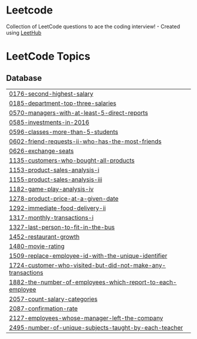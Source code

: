# Leetcode
Collection of LeetCode questions to ace the coding interview! - Created using [LeetHub](https://github.com/QasimWani/LeetHub)

<!---LeetCode Topics Start-->
# LeetCode Topics
## Database
|  |
| ------- |
| [0176-second-highest-salary](https://github.com/kunal1406/Leetcode/tree/master/0176-second-highest-salary) |
| [0185-department-top-three-salaries](https://github.com/kunal1406/Leetcode/tree/master/0185-department-top-three-salaries) |
| [0570-managers-with-at-least-5-direct-reports](https://github.com/kunal1406/Leetcode/tree/master/0570-managers-with-at-least-5-direct-reports) |
| [0585-investments-in-2016](https://github.com/kunal1406/Leetcode/tree/master/0585-investments-in-2016) |
| [0596-classes-more-than-5-students](https://github.com/kunal1406/Leetcode/tree/master/0596-classes-more-than-5-students) |
| [0602-friend-requests-ii-who-has-the-most-friends](https://github.com/kunal1406/Leetcode/tree/master/0602-friend-requests-ii-who-has-the-most-friends) |
| [0626-exchange-seats](https://github.com/kunal1406/Leetcode/tree/master/0626-exchange-seats) |
| [1135-customers-who-bought-all-products](https://github.com/kunal1406/Leetcode/tree/master/1135-customers-who-bought-all-products) |
| [1153-product-sales-analysis-i](https://github.com/kunal1406/Leetcode/tree/master/1153-product-sales-analysis-i) |
| [1155-product-sales-analysis-iii](https://github.com/kunal1406/Leetcode/tree/master/1155-product-sales-analysis-iii) |
| [1182-game-play-analysis-iv](https://github.com/kunal1406/Leetcode/tree/master/1182-game-play-analysis-iv) |
| [1278-product-price-at-a-given-date](https://github.com/kunal1406/Leetcode/tree/master/1278-product-price-at-a-given-date) |
| [1292-immediate-food-delivery-ii](https://github.com/kunal1406/Leetcode/tree/master/1292-immediate-food-delivery-ii) |
| [1317-monthly-transactions-i](https://github.com/kunal1406/Leetcode/tree/master/1317-monthly-transactions-i) |
| [1327-last-person-to-fit-in-the-bus](https://github.com/kunal1406/Leetcode/tree/master/1327-last-person-to-fit-in-the-bus) |
| [1452-restaurant-growth](https://github.com/kunal1406/Leetcode/tree/master/1452-restaurant-growth) |
| [1480-movie-rating](https://github.com/kunal1406/Leetcode/tree/master/1480-movie-rating) |
| [1509-replace-employee-id-with-the-unique-identifier](https://github.com/kunal1406/Leetcode/tree/master/1509-replace-employee-id-with-the-unique-identifier) |
| [1724-customer-who-visited-but-did-not-make-any-transactions](https://github.com/kunal1406/Leetcode/tree/master/1724-customer-who-visited-but-did-not-make-any-transactions) |
| [1882-the-number-of-employees-which-report-to-each-employee](https://github.com/kunal1406/Leetcode/tree/master/1882-the-number-of-employees-which-report-to-each-employee) |
| [2057-count-salary-categories](https://github.com/kunal1406/Leetcode/tree/master/2057-count-salary-categories) |
| [2087-confirmation-rate](https://github.com/kunal1406/Leetcode/tree/master/2087-confirmation-rate) |
| [2127-employees-whose-manager-left-the-company](https://github.com/kunal1406/Leetcode/tree/master/2127-employees-whose-manager-left-the-company) |
| [2495-number-of-unique-subjects-taught-by-each-teacher](https://github.com/kunal1406/Leetcode/tree/master/2495-number-of-unique-subjects-taught-by-each-teacher) |
<!---LeetCode Topics End-->